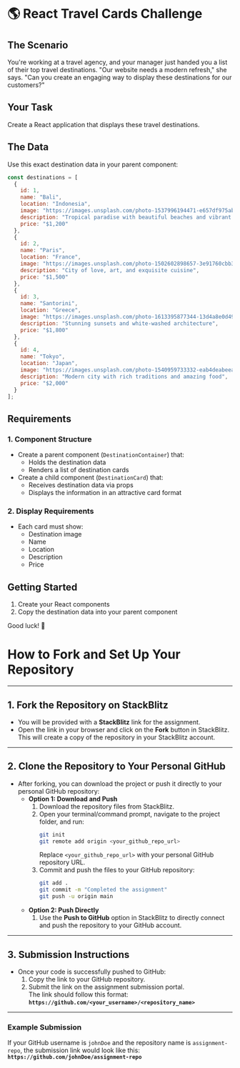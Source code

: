 # 🌎 React Travel Cards Challenge

## The Scenario
You're working at a travel agency, and your manager just handed you a list of their top travel destinations. "Our website needs a modern refresh," she says. "Can you create an engaging way to display these destinations for our customers?"

## Your Task
Create a React application that displays these travel destinations.

## The Data 
Use this exact destination data in your parent component:
```javascript
const destinations = [
  {
    id: 1,
    name: "Bali",
    location: "Indonesia",
    image: "https://images.unsplash.com/photo-1537996194471-e657df975ab4",
    description: "Tropical paradise with beautiful beaches and vibrant culture",
    price: "$1,200"
  },
  {
    id: 2,
    name: "Paris",
    location: "France",
    image: "https://images.unsplash.com/photo-1502602898657-3e91760cbb34",
    description: "City of love, art, and exquisite cuisine",
    price: "$1,500"
  },
  {
    id: 3,
    name: "Santorini",
    location: "Greece",
    image: "https://images.unsplash.com/photo-1613395877344-13d4a8e0d49e",
    description: "Stunning sunsets and white-washed architecture",
    price: "$1,800"
  },
  {
    id: 4,
    name: "Tokyo",
    location: "Japan",
    image: "https://images.unsplash.com/photo-1540959733332-eab4deabeeaf",
    description: "Modern city with rich traditions and amazing food",
    price: "$2,000"
  }
];
```

## Requirements

### 1. Component Structure
- Create a parent component (`DestinationContainer`) that:
  - Holds the destination data
  - Renders a list of destination cards
- Create a child component (`DestinationCard`) that:
  - Receives destination data via props
  - Displays the information in an attractive card format

### 2. Display Requirements
- Each card must show:
  - Destination image
  - Name
  - Location
  - Description
  - Price

## Getting Started
1. Create your React components
2. Copy the destination data into your parent component

Good luck! 🚀



# **How to Fork and Set Up Your Repository**

---

## **1. Fork the Repository on StackBlitz**

- You will be provided with a **StackBlitz** link for the assignment.
- Open the link in your browser and click on the **Fork** button in StackBlitz.  
  This will create a copy of the repository in your StackBlitz account.

---

## **2. Clone the Repository to Your Personal GitHub**

- After forking, you can download the project or push it directly to your personal GitHub repository:
  - **Option 1: Download and Push**
    1. Download the repository files from StackBlitz.
    2. Open your terminal/command prompt, navigate to the project folder, and run:
       ```bash
       git init
       git remote add origin <your_github_repo_url>
       ```
       Replace `<your_github_repo_url>` with your personal GitHub repository URL.
    3. Commit and push the files to your GitHub repository:
       ```bash
       git add .
       git commit -m "Completed the assignment"
       git push -u origin main
       ```
  - **Option 2: Push Directly**
    1. Use the **Push to GitHub** option in StackBlitz to directly connect and push the repository to your GitHub account.

---

## **3. Submission Instructions**

- Once your code is successfully pushed to GitHub:
  1. Copy the link to your GitHub repository.
  2. Submit the link on the assignment submission portal.  
     The link should follow this format:  
     **`https://github.com/<your_username>/<repository_name>`**

---

### **Example Submission**

If your GitHub username is `johnDoe` and the repository name is `assignment-repo`, the submission link would look like this:  
**`https://github.com/johnDoe/assignment-repo`**
